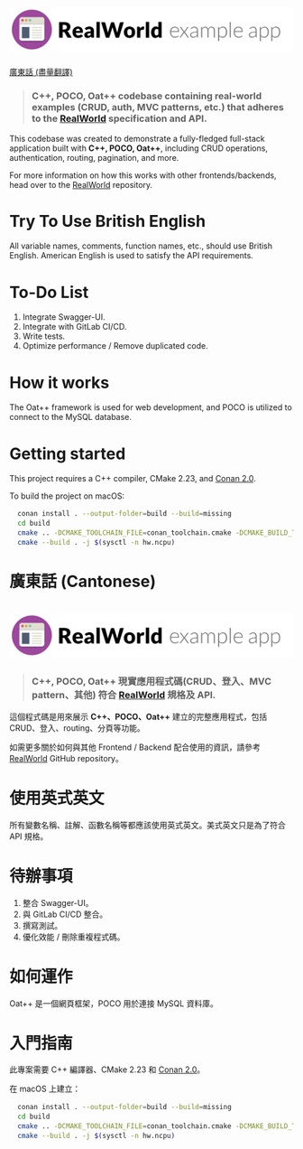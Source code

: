 # ![RealWorld Example App](logo.png)

[廣東話 (盡量翻譯)](#廣東話 (Cantonese)) 

> ### C++, POCO, Oat++ codebase containing real-world examples (CRUD, auth, MVC patterns, etc.) that adheres to the [RealWorld](https://github.com/gothinkster/realworld) specification and API.

This codebase was created to demonstrate a fully-fledged full-stack application built with **C++, POCO, Oat++**, including CRUD operations, authentication, routing, pagination, and more.

For more information on how this works with other frontends/backends, head over to the [RealWorld](https://github.com/gothinkster/realworld) repository.

# Try To Use British English

All variable names, comments, function names, etc., should use British English. American English is used to satisfy the API requirements.

# To-Do List

1. Integrate Swagger-UI.
2. Integrate with GitLab CI/CD.
3. Write tests.
4. Optimize performance / Remove duplicated code.

# How it works

The Oat++ framework is used for web development, and POCO is utilized to connect to the MySQL database.

# Getting started

This project requires a C++ compiler, CMake 2.23, and [Conan 2.0](https://conan.io/).

To build the project on macOS:

```bash
  conan install . --output-folder=build --build=missing
  cd build
  cmake .. -DCMAKE_TOOLCHAIN_FILE=conan_toolchain.cmake -DCMAKE_BUILD_TYPE=Release
  cmake --build . -j $(sysctl -n hw.ncpu)
```

# 廣東話 (Cantonese)
# ![RealWorld 示範應用程式](logo.png)

> ### C++, POCO, Oat++ 現實應用程式碼(CRUD、登入、MVC pattern、其他) 符合 [RealWorld](https://github.com/gothinkster/realworld) 規格及 API.

這個程式碼是用來展示 **C++、POCO、Oat++** 建立的完整應用程式，包括 CRUD、登入、routing、分頁等功能。

如需更多關於如何與其他 Frontend / Backend 配合使用的資訊，請參考 [RealWorld](https://github.com/gothinkster/realworld) GitHub repository。

# 使用英式英文

所有變數名稱、註解、函數名稱等都應該使用英式英文。美式英文只是為了符合 API 規格。

# 待辦事項

1. 整合 Swagger-UI。
2. 與 GitLab CI/CD 整合。
3. 撰寫測試。
4. 優化效能 / 刪除重複程式碼。

# 如何運作

Oat++ 是一個網頁框架，POCO 用於連接 MySQL 資料庫。

# 入門指南

此專案需要 C++ 編譯器、CMake 2.23 和 [Conan 2.0](https://conan.io/)。

在 macOS 上建立：

```bash
  conan install . --output-folder=build --build=missing
  cd build
  cmake .. -DCMAKE_TOOLCHAIN_FILE=conan_toolchain.cmake -DCMAKE_BUILD_TYPE=Release
  cmake --build . -j $(sysctl -n hw.ncpu)
```

